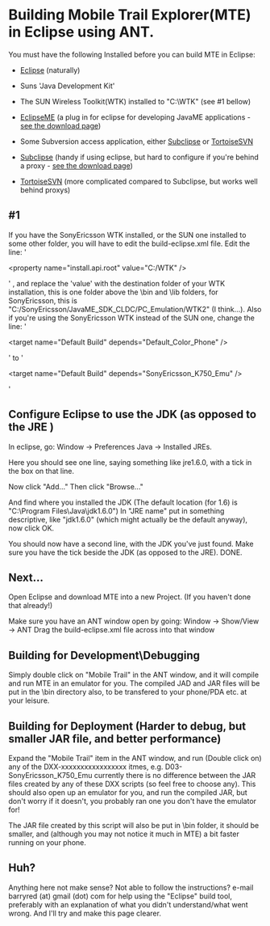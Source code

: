 # Building Mobile Trail Explorer(MTE) in Eclipse using ANT. #

You must have the following Installed before you can build MTE in Eclipse:
  * [Eclipse](http://www.eclipse.org/) (naturally)
  * Suns 'Java Development Kit'
  * The SUN Wireless Toolkit(WTK) installed to "C:\WTK"  (see #1 bellow)
  * [EclipseME](http://eclipseme.org/) (a plug in for eclipse for developing JavaME applications - [see the download page](http://eclipseme.org/docs/installEclipseME.html))
  * Some Subversion access application, either [Subclipse](http://subclipse.tigris.org/) or   [TortoiseSVN](http://tortoisesvn.tigris.org/)

  * [Subclipse](http://subclipse.tigris.org/) (handy if using eclipse, but hard to configure if you're behind a proxy - [see the download page](http://subclipse.tigris.org/install.html))
  * [TortoiseSVN](http://tortoisesvn.tigris.org/) (more complicated compared to Subclipse, but works well behind proxys)

## #1 ##
If you have the SonyEricsson WTK installed, or the SUN one installed to some other folder, you will have to edit the build-eclipse.xml file. Edit the line:
'

&lt;property name="install.api.root" value="C:/WTK" /&gt;

'
, and replace the 'value' with the destination folder of your WTK installation, this is one folder above the \bin and \lib folders, for SonyEricsson, this is "C:/SonyEricsson/JavaME\_SDK\_CLDC/PC\_Emulation/WTK2" (I think...).
Also if you're using the SonyEricsson WTK instead of the SUN one, change the line:
'

&lt;target name="Default Build" depends="Default\_Color\_Phone" /&gt;

'
to
'

&lt;target name="Default Build" depends="SonyEricsson\_K750\_Emu" /&gt;

'

## Configure Eclipse to use the JDK (as opposed to the JRE ) ##
In eclipse, go:
Window -> Preferences
Java -> Installed JREs.

Here you should see one line, saying something like jre1.6.0, with a tick in the box on that line.

Now click "Add..."
Then click "Browse..."

And find where you installed the JDK (The default location (for 1.6) is "C:\Program Files\Java\jdk1.6.0")
In "JRE name" put in something descriptive, like "jdk1.6.0" (which might actually be the default anyway), now click OK.

You should now have a second line, with the JDK you've just found.
Make sure you have the tick beside the JDK (as opposed to the JRE).
DONE.

## Next... ##

Open Eclipse and download MTE into a new Project. (If you haven't done that already!)

Make sure you have an ANT window open by going:
Window -> Show/View -> ANT
Drag the build-eclipse.xml file across into that window

## Building for Development\Debugging ##
Simply double click on "Mobile Trail" in the ANT window, and it will compile and run MTE in an emulator for you. The compiled JAD and JAR files will be put in the \bin directory also, to be transfered to your phone/PDA etc. at your leisure.

## Building for Deployment (Harder to debug, but smaller JAR file, and better performance) ##
Expand the "Mobile Trail" item in the ANT window, and run (Double click on) any of the DXX-xxxxxxxxxxxxxxxxx itmes, e.g. D03-SonyEricsson\_K750\_Emu currently there is no difference between the JAR files created by any of these DXX scripts (so feel free to choose any). This should also open up an emulator for you, and run the compiled JAR, but don't worry if it doesn't, you probably ran one you don't have the emulator for!

The JAR file created by this script will also be put in \bin folder, it should be smaller, and (although you may not notice it much in MTE) a bit faster running on your phone.

## Huh? ##

Anything here not make sense? Not able to follow the instructions? e-mail barryred (at) gmail (dot) com for help using the "Eclipse" build tool, preferably with an explanation of what you didn't understand/what went wrong. And I'll try and make this page clearer.












